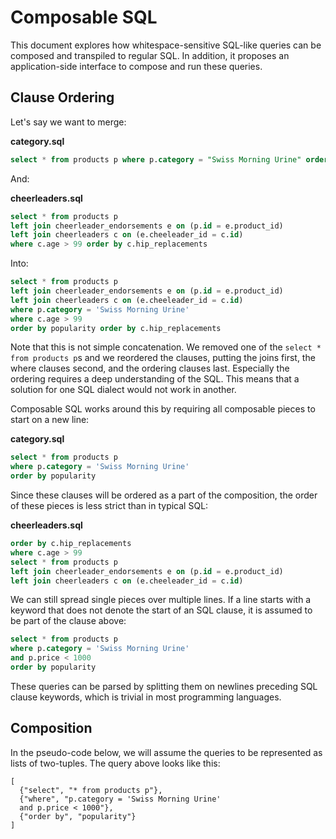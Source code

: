 # Composable SQL

This document explores how whitespace-sensitive SQL-like queries can be composed and transpiled to regular SQL. In addition, it proposes an application-side interface to compose and run these queries.

## Clause Ordering

Let's say we want to merge:

**category.sql**

```sql
select * from products p where p.category = "Swiss Morning Urine" order by popularity
```

And:

**cheerleaders.sql**

```sql
select * from products p 
left join cheerleader_endorsements e on (p.id = e.product_id)
left join cheerleaders c on (e.cheeleader_id = c.id)
where c.age > 99 order by c.hip_replacements
```

Into:

```sql
select * from products p
left join cheerleader_endorsements e on (p.id = e.product_id)
left join cheerleaders c on (e.cheeleader_id = c.id)
where p.category = 'Swiss Morning Urine'
where c.age > 99
order by popularity order by c.hip_replacements
```

Note that this is not simple concatenation. We removed one of the `select * from products p`s and we reordered the clauses, putting the joins first, the where clauses second, and the ordering clauses last. Especially the ordering requires a deep understanding of the SQL. This means that a solution for one SQL dialect would not work in another.

Composable SQL works around this by requiring all composable pieces to start on a new line:

**category.sql**

```sql
select * from products p
where p.category = 'Swiss Morning Urine'
order by popularity
```

Since these clauses will be ordered as a part of the composition, the order of these pieces is less strict than in typical SQL:

**cheerleaders.sql**

```sql
order by c.hip_replacements
where c.age > 99
select * from products p
left join cheerleader_endorsements e on (p.id = e.product_id)
left join cheerleaders c on (e.cheeleader_id = c.id)
```

We can still spread single pieces over multiple lines. If a line starts with a keyword that does not denote the start of an SQL clause, it is assumed to be part of the clause above:

```sql
select * from products p
where p.category = 'Swiss Morning Urine'
and p.price < 1000
order by popularity
```

These queries can be parsed by splitting them on newlines preceding SQL clause keywords, which is trivial in most programming languages.

## Composition

In the pseudo-code below, we will assume the queries to be represented as lists of two-tuples. The query above looks like this:

```
[
  {"select", "* from products p"},
  {"where", "p.category = 'Swiss Morning Urine'
  and p.price < 1000"},
  {"order by", "popularity"}
]
```
